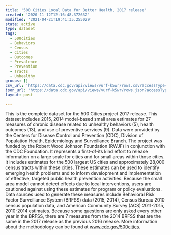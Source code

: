 ```yaml
---
title: '500 Cities Local Data for Better Health, 2017 release'
created: '2020-11-12T12:16:48.372632'
modified: '2021-04-21T19:41:35.255029'
state: active
type: dataset
tags:
  - 500cities
  - Behaviors
  - Census
  - Cities
  - Outcomes
  - Prevalence
  - Prevention
  - Tracts
  - Unhealthy
groups: []
csv_url: 'https://data.cdc.gov/api/views/vurf-k5wr/rows.csv?accessType=DOWNLOAD'
json_url: 'https://data.cdc.gov/api/views/vurf-k5wr/rows.json?accessType=DOWNLOAD'
layout: post

---
```

This is the complete dataset for the 500 Cities project 2017 release. This dataset includes 2015, 2014 model-based small area estimates for 27 measures of chronic disease related to unhealthy behaviors (5), health outcomes (13), and use of preventive services (9). Data were provided by the Centers for Disease Control and Prevention (CDC), Division of Population Health, Epidemiology and Surveillance Branch. The project was funded by the Robert Wood Johnson Foundation (RWJF) in conjunction with the CDC Foundation. It represents a first-of-its kind effort to release information on a large scale for cities and for small areas within those cities. It includes estimates for the 500 largest US cities and approximately 28,000 census tracts within these cities. These estimates can be used to identify emerging health problems and to inform development and implementation of effective, targeted public health prevention activities. Because the small area model cannot detect effects due to local interventions, users are cautioned against using these estimates for program or policy evaluations. Data sources used to generate these measures include Behavioral Risk Factor Surveillance System (BRFSS) data (2015, 2014), Census Bureau 2010 census population data, and American Community Survey (ACS) 2011-2015, 2010-2014 estimates. Because some questions are only asked every other year in the BRFSS, there are 7 measures from the 2014 BRFSS that are the same in the 2017 release as the previous 2016 release. More information about the methodology can be found at www.cdc.gov/500cities.
